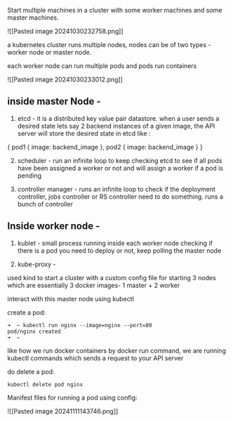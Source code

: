 Start multiple machines in a cluster with some worker machines and  some master machines.

![[Pasted image 20241030232758.png]]

a kubernetes cluster runs multiple nodes, nodes can be of two types - worker node or master node.

each worker node can run multiple pods and pods run containers 

![[Pasted image 20241030233012.png]]

## inside master Node -

1. etcd - it is a distributed key value pair datastore. when a user sends a desired state lets say 2 backend instances of a given image, the API server will store the desired state in etcd like :

{
	pod1 {
			image: backend_image
		},
	pod2 {
			image: backend_image
		}
}

2. scheduler - run an infinite loop to keep checking etcd to see if all pods have been assigned a worker or not and will assign a worker if a pod is pending

3. controller manager - runs an infinite loop to check if the deployment controller, jobs controller or RS controller need to do something. runs a bunch of controller
## Inside worker node - 

1. kublet - small process running inside each worker node checking if there is a pod you need to deploy or not, keep polling the master node

2. kube-proxy -  

used kind to start a cluster with a custom config file for starting 3 nodes which are essentially 3 docker images- 1 master + 2 worker

interact with this master node using kubectl

create a pod: 

```
➜  ~ kubectl run nginx --image=nginx --port=80
pod/nginx created
➜  ~ 

```

like how we run docker containers by docker run command, we are running kubectl commands which sends a request to your API server

do delete a pod:
```
kubectl delete pod nginx
```

Manifest files for running a pod using config:

![[Pasted image 20241111143746.png]]



